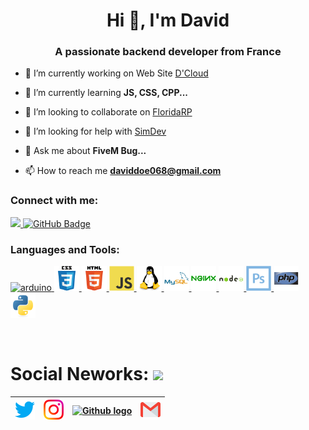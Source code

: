 <h1 align="center">Hi 👋, I'm David</h1>
<h3 align="center">A passionate backend developer from France</h3>

- 🔭 I’m currently working on Web Site [D'Cloud](https://d-cloud.fr)

- 🌱 I’m currently learning **JS, CSS, CPP...**

- 👯 I’m looking to collaborate on [FloridaRP](http://185.170.58.198:30120)

- 🤝 I’m looking for help with [SimDev](https://discord.gg/N6SPhZu2YJ)

- 💬 Ask me about **FiveM Bug...**

- 📫 How to reach me **daviddoe068@gmail.com**

<h3 align="left">Connect with me:</h3>
 <a href="https://github.com/SimSim236/github-profile-views-counter">
    <img src="https://komarev.com/ghpvc/?username=SimSim236">
</a>
<a href="https://github.com/SimSim236?tab=followers"><img src="https://img.shields.io/github/followers/SimSim236?label=Followers&style=social" alt="GitHub Badge"></a> </a>
<p align="left">
</p>

<h3 align="left">Languages and Tools:</h3>
<p align="left"> <a href="https://www.arduino.cc/" target="_blank" rel="noreferrer"> <img src="https://cdn.worldvectorlogo.com/logos/arduino-1.svg" alt="arduino" width="40" height="40"/> </a> <a href="https://www.w3schools.com/css/" target="_blank" rel="noreferrer"> <img src="https://raw.githubusercontent.com/devicons/devicon/master/icons/css3/css3-original-wordmark.svg" alt="css3" width="40" height="40"/> <a href="https://www.w3.org/html/" target="_blank" rel="noreferrer"> <img src="https://raw.githubusercontent.com/devicons/devicon/master/icons/html5/html5-original-wordmark.svg" alt="html5" width="40" height="40"/> </a> <a href="https://developer.mozilla.org/en-US/docs/Web/JavaScript" target="_blank" rel="noreferrer"> <img src="https://raw.githubusercontent.com/devicons/devicon/master/icons/javascript/javascript-original.svg" alt="javascript" width="40" height="40"/> </a> <a href="https://www.linux.org/" target="_blank" rel="noreferrer"> <img src="https://raw.githubusercontent.com/devicons/devicon/master/icons/linux/linux-original.svg" alt="linux" width="40" height="40"/> </a> <a href="https://www.mysql.com/" target="_blank" rel="noreferrer"> <img src="https://raw.githubusercontent.com/devicons/devicon/master/icons/mysql/mysql-original-wordmark.svg" alt="mysql" width="40" height="40"/> </a> <a href="https://www.nginx.com" target="_blank" rel="noreferrer"> <img src="https://raw.githubusercontent.com/devicons/devicon/master/icons/nginx/nginx-original.svg" alt="nginx" width="40" height="40"/> </a> <a href="https://nodejs.org" target="_blank" rel="noreferrer"> <img src="https://raw.githubusercontent.com/devicons/devicon/master/icons/nodejs/nodejs-original-wordmark.svg" alt="nodejs" width="40" height="40"/> </a> <a href="https://www.photoshop.com/en" target="_blank" rel="noreferrer"> <img src="https://raw.githubusercontent.com/devicons/devicon/master/icons/photoshop/photoshop-line.svg" alt="photoshop" width="40" height="40"/> </a> <a href="https://www.php.net" target="_blank" rel="noreferrer"> <img src="https://raw.githubusercontent.com/devicons/devicon/master/icons/php/php-original.svg" alt="php" width="40" height="40"/> </a> <a href="https://www.python.org" target="_blank" rel="noreferrer"> <img src="https://raw.githubusercontent.com/devicons/devicon/master/icons/python/python-original.svg" alt="python" width="40" height="40"/> </a> </p>
 
 <br>

# Social Neworks: <img src="https://github.com/FilonxTN/SimSim236/Handshake.gif" height="32px" target="_blank">
| [<img src="https://github.com/FilonxTN/FilonxTN/blob/main/Assets/Twitter.svg" alt="Twitter Logo" width="32" target="_blank">](https://twitter.com/daviddoe068) | [<img src="https://github.com/FilonxTN/FilonxTN/blob/main/Assets/Instagram.svg" alt="instagram logo" width="32" target="_blank">](https://www.instagram.com/)| [<img src="https://cdn.svgporn.com/logos/github-icon.svg" alt="Github logo" width="34" target="_blank">](https://github.com/SimSim236) | [<img src="https://github.com/FilonxTN/FilonxTN/blob/main/Assets/Gmail.svg" alt="Gmail logo" height="32" target="_blank">](mailto:daviddoe068@gmail.com) |
|:---:|:---:|:---:|:---:|

<br>
<br>
